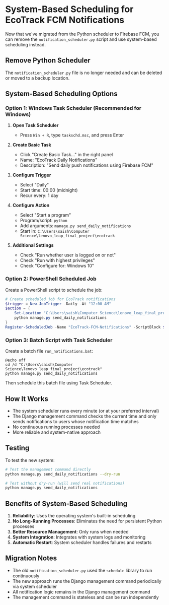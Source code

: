 # System-Based Scheduling for EcoTrack FCM Notifications

Now that we've migrated from the Python scheduler to Firebase FCM, you can remove the `notification_scheduler.py` script and use system-based scheduling instead.

## Remove Python Scheduler

The `notification_scheduler.py` file is no longer needed and can be deleted or moved to a backup location.

## System-Based Scheduling Options

### Option 1: Windows Task Scheduler (Recommended for Windows)

1. **Open Task Scheduler**

   - Press `Win + R`, type `taskschd.msc`, and press Enter

2. **Create Basic Task**

   - Click "Create Basic Task..." in the right panel
   - Name: "EcoTrack Daily Notifications"
   - Description: "Send daily push notifications using Firebase FCM"

3. **Configure Trigger**

   - Select "Daily"
   - Start time: 00:00 (midnight)
   - Recur every: 1 day

4. **Configure Action**

   - Select "Start a program"
   - Program/script: `python`
   - Add arguments: `manage.py send_daily_notifications`
   - Start in: `C:\Users\saish\Computer Science\lenovo_leap_final_project\ecotrack`

5. **Additional Settings**
   - Check "Run whether user is logged on or not"
   - Check "Run with highest privileges"
   - Check "Configure for: Windows 10"

### Option 2: PowerShell Scheduled Job

Create a PowerShell script to schedule the job:

```powershell
# Create scheduled job for EcoTrack notifications
$trigger = New-JobTrigger -Daily -At "12:00 AM"
$action = {
    Set-Location "C:\Users\saish\Computer Science\lenovo_leap_final_project\ecotrack"
    python manage.py send_daily_notifications
}
Register-ScheduledJob -Name "EcoTrack-FCM-Notifications" -ScriptBlock $action -Trigger $trigger
```

### Option 3: Batch Script with Task Scheduler

Create a batch file `run_notifications.bat`:

```batch
@echo off
cd /d "C:\Users\saish\Computer Science\lenovo_leap_final_project\ecotrack"
python manage.py send_daily_notifications
```

Then schedule this batch file using Task Scheduler.

## How It Works

- The system scheduler runs every minute (or at your preferred interval)
- The Django management command checks the current time and only sends notifications to users whose notification time matches
- No continuous running processes needed
- More reliable and system-native approach

## Testing

To test the new system:

```bash
# Test the management command directly
python manage.py send_daily_notifications --dry-run

# Test without dry-run (will send real notifications)
python manage.py send_daily_notifications
```

## Benefits of System-Based Scheduling

1. **Reliability**: Uses the operating system's built-in scheduling
2. **No Long-Running Processes**: Eliminates the need for persistent Python processes
3. **Better Resource Management**: Only runs when needed
4. **System Integration**: Integrates with system logs and monitoring
5. **Automatic Restart**: System scheduler handles failures and restarts

## Migration Notes

- The old `notification_scheduler.py` used the `schedule` library to run continuously
- The new approach runs the Django management command periodically via system scheduler
- All notification logic remains in the Django management command
- The management command is stateless and can be run independently
